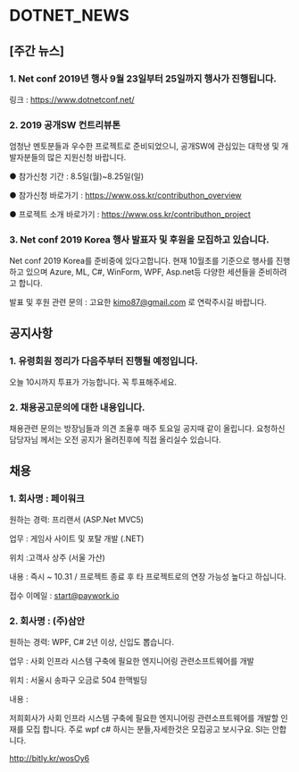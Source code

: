 # DOTNET_NEWS

## [주간 뉴스]

###  1. Net conf 2019년 행사 9월 23일부터 25일까지 행사가 진행됩니다.
링크 : https://www.dotnetconf.net/

###  2. 2019 공개SW 컨트리뷰톤
엄청난 멘토분들과 우수한 프로젝트로 준비되었으니, 공개SW에 관심있는 대학생 및 개발자분들의 많은 지원신청 바랍니다.

● 참가신청 기간 : 8.5일(월)~8.25일(일)

● 참가신청 바로가기 : https://www.oss.kr/contributhon_overview

● 프로젝트 소개 바로가기 : https://www.oss.kr/contributhon_project

### 3. Net conf 2019 Korea 행사 발표자 및 후원을 모집하고 있습니다.

 Net conf 2019 Korea를 준비중에 있다고합니다. 현재 10월초를 기준으로 행사를 진행하고 있으며 Azure, ML, C#, WinForm, WPF, Asp.net등 다양한
 세션들을 준비하려고 합니다. 
 
 발표 및 후원 관련 문의 : 고요한 kimo87@gmail.com 로 연락주시길 바랍니다.


## 공지사항

### 1. 유령회원 정리가 다음주부터 진행될 예정입니다. 
오늘 10시까지 투표가 가능합니다. 꼭 투표해주세요.

### 2. 채용공고문의에 대한 내용입니다.
채용관련 문의는 방장님들과 의견 조율후 매주 토요일 공지때 같이 올립니다. 요청하신 담당자님 께서는 오전 공지가 올려진후에 직접 올리실수 있습니다.

## 채용

### 1. 회사명 : 페이워크 

원하는 경력: 프리랜서 (ASP.Net MVC5)

업무 : 게임사 사이트 및 포탈 개발 (.NET) 

위치 :고객사 상주 (서울 가산)

내용 : 즉시 ~ 10.31 / 프로젝트 종료 후 타 프로젝트로의 연장 가능성 높다고 하십니다.

접수 이메일 : start@paywork.io


### 2. 회사명 : (주)삼안

원하는 경력: WPF, C# 2년 이상, 신입도 뽑습니다.

업무 : 사회 인프라 시스템 구축에 필요한 엔지니어링 관련소프트웨어를 개발

위치 : 서울시 송파구  오금로 504 한맥빌딩

내용 :

저희회사가 사회 인프라 시스템 구축에 필요한 엔지니어링 관련소프트웨어를 개발할 인재를 모집 합니다.
주로 wpf c# 하시는 분들,자세한것은 모집공고 보시구요. SI는 안합니다. 

http://bitly.kr/wosOy6
